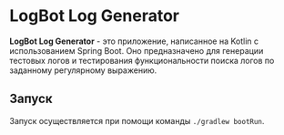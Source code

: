 # LogBot Log Generator

**LogBot Log Generator** - это приложение, написанное на Kotlin с использованием Spring Boot. Оно предназначено для
генерации тестовых логов и тестирования функциональности поиска логов по заданному регулярному выражению.

## Запуск

Запуск осуществляется при помощи команды `./gradlew bootRun`.